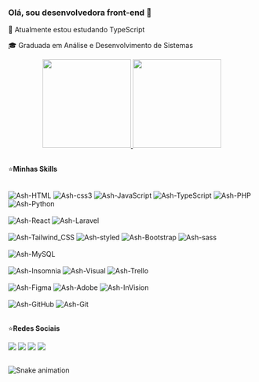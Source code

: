 ### Olá, sou desenvolvedora front-end 👋

📖 Atualmente estou estudando TypeScript

🎓 Graduada em Análise e Desenvolvimento de Sistemas 

<div align="center">
  <a href="https://github.com/ashley-nascimento">
    <img height="180em" src="https://github-readme-stats.vercel.app/api?username=ashley-nascimento&show_icons=true&theme=rose_pine&include_all_commits=true&count_private=true"/>
    <img height="180em" src="https://github-readme-stats.vercel.app/api/top-langs/?username=ashley-nascimento&layout=compact&langs_count=7&theme=rose_pine"/>
  </a>
</div>
  
## 
  ⭐**Minhas Skills**
  
<div style="display: inline_block"><br>
   <img alt="Ash-HTML" src="https://img.shields.io/badge/HTML5-E34F26?style=for-the-badge&logo=html5&logoColor=white" />
  <img alt="Ash-css3" src="https://img.shields.io/badge/CSS3-1572B6?style=for-the-badge&logo=css3&logoColor=white" />
  <img alt="Ash-JavaScript" src="https://img.shields.io/badge/JavaScript-F7DF1E?style=for-the-badge&logo=javascript&logoColor=white" />
  <img alt="Ash-TypeScript" src="https://img.shields.io/badge/TypeScript-007ACC?style=for-the-badge&logo=typescript&logoColor=white" />
  <img alt="Ash-PHP" src="https://img.shields.io/badge/PHP-777BB4?style=for-the-badge&logo=php&logoColor=white" />
  <img alt="Ash-Python" src="https://img.shields.io/badge/Python-3776AB?style=for-the-badge&logo=python&logoColor=white" />
</div>

<div style="display: inline_block"><br>
  <img alt="Ash-React" src="https://img.shields.io/badge/React-20232A?style=for-the-badge&logo=react&logoColor=61DAFB" />
  <img alt="Ash-Laravel" src="https://img.shields.io/badge/Laravel-FF2D20?style=for-the-badge&logo=laravel&logoColor=white" />
</div>

<div style="display: inline_block"><br>
  <img alt="Ash-Tailwind_CSS" src="https://img.shields.io/badge/Tailwind_CSS-38B2AC?style=for-the-badge&logo=tailwind-css&logoColor=white"/>
  <img alt="Ash-styled" src="https://img.shields.io/badge/styled--components-DB7093?style=for-the-badge&logo=styled-components&logoColor=white"/>
  <img alt="Ash-Bootstrap" src="https://img.shields.io/badge/Bootstrap-563D7C?style=for-the-badge&logo=bootstrap&logoColor=white" />
  <img alt="Ash-sass" src="https://img.shields.io/badge/Sass-CC6699?style=for-the-badge&logo=sass&logoColor=white" />
</div>

<div style="display: inline_block"><br>
   <img alt="Ash-MySQL" src="https://img.shields.io/badge/MySQL-00000F?style=for-the-badge&logo=mysql&logoColor=white" />
</div>

<div style="display: inline_block"><br>
  <img alt="Ash-Insomnia" src="https://img.shields.io/badge/-Insomnia-00000F?style=for-the-badge&logo=insomnia" />
  <img alt="Ash-Visual" src="https://img.shields.io/badge/-Visual%20Studio%20Code-00000F?style=for-the-badge&logo=visual-studio-code&logoColor=007ACC" />
  <img alt="Ash-Trello" src="https://img.shields.io/badge/Trello-0052CC?style=for-the-badge&logo=trello&logoColor=white" />
</div>

<div style="display: inline_block"><br>
  <img alt="Ash-Figma" src="https://img.shields.io/badge/Figma-F24E1E?style=for-the-badge&logo=figma&logoColor=white" />
  <img alt="Ash-Adobe" src="https://img.shields.io/badge/Adobe%20XD-470137?style=for-the-badge&logo=Adobe%20XD&logoColor=#FF61F6"/>
  <img alt="Ash-InVision" src="https://img.shields.io/badge/InVision-FF3366?style=for-the-badge&logo=InVision&logoColor=white"/>
</div>

<div style="display: inline_block"><br>
   <img alt="Ash-GitHub" src="https://img.shields.io/badge/-GitHub-00000F?style=for-the-badge&logo=github"/>
  <img alt="Ash-Git" src="https://img.shields.io/badge/-Git-00000F?style=for-the-badge&logo=git"/>
 
</div>

 <br/>
 
⭐**Redes Sociais**
  
  <div> 
  <a href="https://www.youtube.com/channel/UCINLuKrKUOWTzatY4aFJ4-w" target="_blank"><img src="https://img.shields.io/badge/YouTube-FF0000?style=for-the-badge&logo=youtube&logoColor=white" target="_blank"></a>
  <a href="https://instagram.com/imashyn" target="_blank"><img src="https://img.shields.io/badge/-Instagram-%23E4405F?style=for-the-badge&logo=instagram&logoColor=white" target="_blank"></a>
  <a href = "mailto:ashley.nandahta@gmail.com"><img src="https://img.shields.io/badge/-Gmail-%23333?style=for-the-badge&logo=gmail&logoColor=white" target="_blank"></a>
  <a href="https://www.linkedin.com/in/ashley-nascimento/" target="_blank"><img src="https://img.shields.io/badge/-LinkedIn-%230077B5?style=for-the-badge&logo=linkedin&logoColor=white" target="_blank"></a> 
 
</div>

## 
  
<!-- https://dev.to/envoy_/150-badges-for-github-pnk -->
 ![Snake animation](https://github.com/ashley-nascimento/ashley-nascimento/blob/output/github-contribution-grid-snake.svg)
